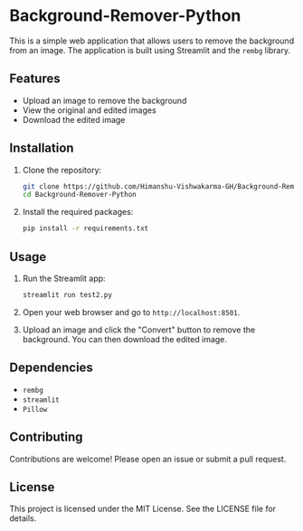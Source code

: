 # Background-Remover-Python

This is a simple web application that allows users to remove the background from an image. The application is built using Streamlit and the `rembg` library.

## Features

- Upload an image to remove the background
- View the original and edited images
- Download the edited image

## Installation

1. Clone the repository:

    ```sh
    git clone https://github.com/Himanshu-Vishwakarma-GH/Background-Remover-Python
    cd Background-Remover-Python
    ```

2. Install the required packages:

    ```sh
    pip install -r requirements.txt
    ```

## Usage

1. Run the Streamlit app:

    ```sh
    streamlit run test2.py
    ```

2. Open your web browser and go to `http://localhost:8501`.

3. Upload an image and click the "Convert" button to remove the background. You can then download the edited image.

## Dependencies

- `rembg`
- `streamlit`
- `Pillow`

## Contributing

Contributions are welcome! Please open an issue or submit a pull request.

## License

This project is licensed under the MIT License. See the LICENSE file for details.
